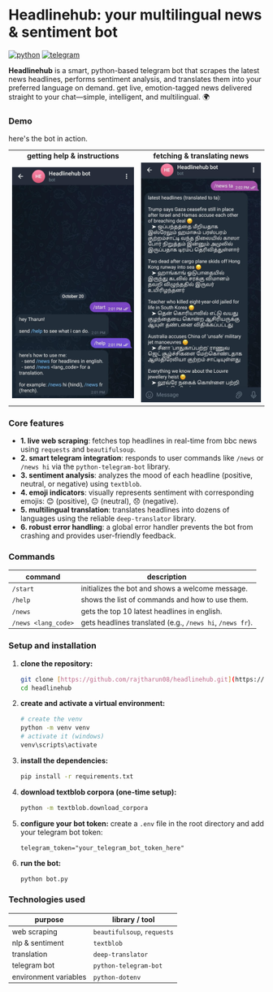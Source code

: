 # Headlinehub: your multilingual news & sentiment bot 

[![python](https://img.shields.io/badge/python-3.9+-blue?style=for-the-badge&logo=python)](https://www.python.org/)
[![telegram](https://img.shields.io/badge/telegram-bot-blue?style=for-the-badge&logo=telegram)](https://telegram.org/)


**Headlinehub** is a smart, python-based telegram bot that scrapes the latest news headlines, performs sentiment analysis, and translates them into your preferred language on demand. get live, emotion-tagged news delivered straight to your chat—simple, intelligent, and multilingual. 🌍

### Demo

here's the bot in action.

<table>
  <tr>
    <td align="center"><b>getting help & instructions</b></td>
    <td align="center"><b>fetching & translating news</b></td>
  </tr>
  <tr>
    <td><img src="./images/help_command.png" alt="help command demo" width="380"></td>
    <td><img src="./images/translation_example.png" alt="translation demo" width="380"></td>
  </tr>
</table>

###  Core features

-   **1. live web scraping**: fetches top headlines in real-time from bbc news using `requests` and `beautifulsoup`.
-   **2. smart telegram integration**: responds to user commands like `/news` or `/news hi` via the `python-telegram-bot` library.
-   **3. sentiment analysis**: analyzes the mood of each headline (positive, neutral, or negative) using `textblob`.
-   **4. emoji indicators**: visually represents sentiment with corresponding emojis: 😊 (positive), 😐 (neutral), 😞 (negative).
-   **5. multilingual translation**: translates headlines into dozens of languages using the reliable `deep-translator` library.
-   **6. robust error handling**: a global error handler prevents the bot from crashing and provides user-friendly feedback.

###  Commands

| command | description |
| --- | --- |
| `/start` | initializes the bot and shows a welcome message. |
| `/help` | shows the list of commands and how to use them. |
| `/news` | gets the top 10 latest headlines in english. |
| `/news <lang_code>` | gets headlines translated (e.g., `/news hi`, `/news fr`). |

### Setup and installation

1.  **clone the repository:**
    ```bash
    git clone [https://github.com/rajtharun08/headlinehub.git](https://github.com/rajtharun08/headlinehub.git)
    cd headlinehub
    ```

2.  **create and activate a virtual environment:**
    ```bash
    # create the venv
    python -m venv venv
    # activate it (windows)
    venv\scripts\activate
    ```

3.  **install the dependencies:**
    ```bash
    pip install -r requirements.txt
    ```

4.  **download textblob corpora (one-time setup):**
    ```bash
    python -m textblob.download_corpora
    ```

5.  **configure your bot token:**
    create a `.env` file in the root directory and add your telegram bot token:
    ```
    telegram_token="your_telegram_bot_token_here"
    ```

6.  **run the bot:**
    ```bash
    python bot.py
    ```

###  Technologies used

| purpose | library / tool |
| --- | --- |
| web scraping | `beautifulsoup`, `requests` |
| nlp & sentiment | `textblob` |
| translation | `deep-translator` |
| telegram bot | `python-telegram-bot` |
| environment variables | `python-dotenv` |